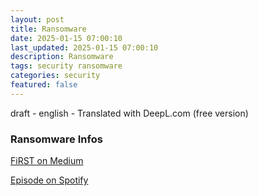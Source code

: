 ```yaml
---
layout: post
title: Ransomware
date: 2025-01-15 07:00:10
last_updated: 2025-01-15 07:00:10
description: Ransomware
tags: security ransomware
categories: security
featured: false
---
```


draft - english - Translated with DeepL.com (free version)


### Ransomware Infos

[FiRST on Medium]:https://malienist.medium.com/living-with-ransomware-4f74ceae0a39 "Medium"
[FiRST on Medium]

[Episode on Spotify]:https://open.spotify.com/episode/3fB8SePCEDSTE4gAfLxOPE?si=9be2e4e59d0a4985&nd=1&dlsi=2641444293cc4291 "episode on spotify"
[Episode on Spotify]

